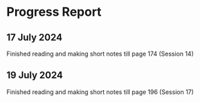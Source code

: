# Progress Report

## 17 July 2024

Finished reading and making short notes till page 174 (Session 14)

## 19 July 2024

Finished reading and making short notes till page 196 (Session 17)